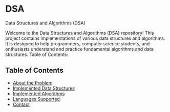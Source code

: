 # DSA
Data Structures and Algorithms (DSA)

Welcome to the Data Structures and Algorithms (DSA) repository! This project contains implementations of various data structures and algorithms. It is designed to help programmers, computer science students, and enthusiasts understand and practice fundamental algorithms and data structures.
Table of Contents:

## Table of Contents
- [About the Problem](#about-the-problem)
- [Implemented Data Structures](#implemented-data-structures)
- [Implemented Algorithms](#implemented-algorithms)
- [Languages Supported](#languages-supported)
- [Contact](#contact)
